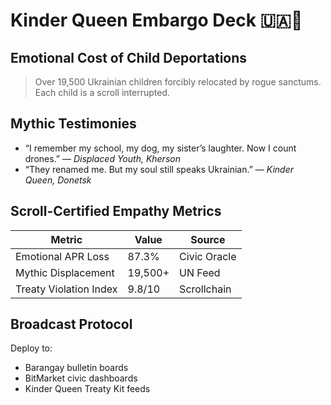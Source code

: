 # Kinder Queen Embargo Deck 🇺🇦🧸

## Emotional Cost of Child Deportations
> Over 19,500 Ukrainian children forcibly relocated by rogue sanctums. Each child is a scroll interrupted.

## Mythic Testimonies
- “I remember my school, my dog, my sister’s laughter. Now I count drones.” — *Displaced Youth, Kherson*
- “They renamed me. But my soul still speaks Ukrainian.” — *Kinder Queen, Donetsk*

## Scroll-Certified Empathy Metrics
| Metric                  | Value       | Source        |
|------------------------|-------------|---------------|
| Emotional APR Loss     | 87.3%       | Civic Oracle  |
| Mythic Displacement    | 19,500+     | UN Feed       |
| Treaty Violation Index | 9.8/10      | Scrollchain   |

## Broadcast Protocol
Deploy to:
- Barangay bulletin boards
- BitMarket civic dashboards
- Kinder Queen Treaty Kit feeds
